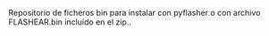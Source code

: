 Repositorio de ficheros bin para instalar con pyflasher o con archivo FLASHEAR.bin incluído en el zip..

